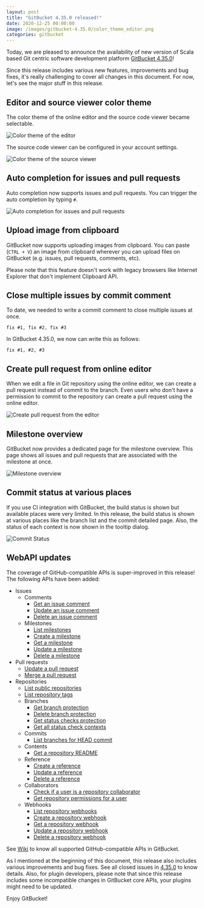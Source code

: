 ```yaml
---
layout: post
title: "GitBucket 4.35.0 released!"
date: 2020-12-25 00:00:00
image: /images/gitbucket-4.35.0/color_theme_editor.png
categories: gitbucket
---
```


Today, we are pleased to announce the availability of new version of Scala based Git centric software development platform [GitBucket 4.35.0](https://github.com/gitbucket/gitbucket/releases/tag/4.35.0)!

Since this release includes various new features, improvements and bug fixes, it's really challenging to cover all changes in this document. For now, let's see the major stuff in this release.

## Editor and source viewer color theme

The color theme of the online editor and the source code viewer became selectable.

![Color theme of the editor]({{site.baseurl}}/images/gitbucket-4.35.0/color_theme_editor.png)

The source code viewer can be configured in your account settings.

![Color theme of the source viewer]({{site.baseurl}}/images/gitbucket-4.35.0/color_theme_viewer.png)

## Auto completion for issues and pull requests

Auto completion now supports issues and pull requests. You can trigger the auto completion by typing `#`.

![Auto completion for issues and pull requests]({{site.baseurl}}/images/gitbucket-4.35.0/auto_completion_issue.png)

## Upload image from clipboard

GitBucket now supports uploading images from clipboard. You can paste (`CTRL + V`) an image from clipboard wherever you can upload files on GitBucket (e.g. issues, pull requests, comments, etc).

Please note that this feature doesn't work with legacy browsers like Internet Explorer that don't implement Clipboard API.

## Close multiple issues by commit comment

To date, we needed to write a commit comment to close multiple issues at once.

```
fix #1, fix #2, fix #3
```

In GitBucket 4.35.0, we now can write this as follows:

```
fix #1, #2, #3
```

## Create pull request from online editor

When we edit a file in Git repository using the online editor, we can create a pull request instead of commit to the branch. Even users who don't have a permission to commit to the repository can create a pull request using the online editor.

![Create pull request from the editor]({{site.baseurl}}/images/gitbucket-4.35.0/create_pull_request.png)

## Milestone overview

GitBucket now provides a dedicated page for the milestone overview. This page shows all issues and pull requests that are associated with the milestone at once.

![Milestone overview]({{site.baseurl}}/images/gitbucket-4.35.0/milestone.png)

## Commit status at various places

If you use CI integration with GitBucket, the build status is shown but available places were very limited. In this release, the build status is shown at various places like the branch list and the commit detailed page. Also, the status of each context is now shown in the tooltip dialog.

![Commit Status]({{site.baseurl}}/images/gitbucket-4.35.0/commit_status.png)

## WebAPI updates

The coverage of GitHub-compatible APIs is super-improved in this release! The following APIs have been added:

- Issues
  - Comments
    - [Get an issue comment](https://docs.github.com/en/free-pro-team@latest/rest/reference/issues#get-an-issue-comment)
    - [Update an issue comment](https://docs.github.com/en/free-pro-team@latest/rest/reference/issues#update-an-issue-comment)
    - [Delete an issue comment](https://docs.github.com/en/free-pro-team@latest/rest/reference/issues#delete-an-issue-comment)
  - Milestones
    - [List milestones](https://docs.github.com/en/free-pro-team@latest/rest/reference/issues#list-milestones)
    - [Create a milestone](https://docs.github.com/en/free-pro-team@latest/rest/reference/issues#create-a-milestone)
    - [Get a milestone](https://docs.github.com/en/free-pro-team@latest/rest/reference/issues#get-a-milestone)
    - [Update a milestone](https://docs.github.com/en/free-pro-team@latest/rest/reference/issues#update-a-milestone)
    - [Delete a milestone](https://docs.github.com/en/free-pro-team@latest/rest/reference/issues#delete-a-milestone)
- Pull requests
  - [Update a pull request](https://docs.github.com/en/free-pro-team@latest/rest/reference/pulls#update-a-pull-request)
  - [Merge a pull request](https://docs.github.com/en/free-pro-team@latest/rest/reference/pulls#merge-a-pull-request)
- Repositories
  - [List public repositories](https://developer.github.com/v3/repos/#list-public-repositories)
  - [List repository tags](https://docs.github.com/en/free-pro-team@latest/rest/reference/repos#list-repository-tags)
  - Branches
    - [Get branch protection](https://docs.github.com/en/free-pro-team@latest/rest/reference/repos#get-branch-protection)
    - [Delete branch protection](https://docs.github.com/en/free-pro-team@latest/rest/reference/repos#delete-branch-protection)
    - [Get status checks protection](https://docs.github.com/en/free-pro-team@latest/rest/reference/repos#get-status-checks-protection)
    - [Get all status check contexts](https://docs.github.com/en/free-pro-team@latest/rest/reference/repos#get-all-status-check-contexts)
  - Commits
    - [List branches for HEAD commit](https://docs.github.com/en/free-pro-team@latest/rest/reference/repos#list-branches-for-head-commit)
  - Contents
    - [Get a repository README](https://docs.github.com/en/free-pro-team@latest/rest/reference/repos#get-a-repository-readme)
  - Reference
    - [Create a reference](https://docs.github.com/en/free-pro-team@latest/rest/reference/git#create-a-reference)
    - [Update a reference](https://docs.github.com/en/free-pro-team@latest/rest/reference/git#update-a-reference)
    - [Delete a reference](https://docs.github.com/en/free-pro-team@latest/rest/reference/git#delete-a-reference)
  - Collaborators
    - [Check if a user is a repository collaborator](https://docs.github.com/en/free-pro-team@latest/rest/reference/repos#check-if-a-user-is-a-repository-collaborator)
    - [Get repository permissions for a user](https://docs.github.com/en/free-pro-team@latest/rest/reference/repos#get-repository-permissions-for-a-user)
  - Webhooks
    - [List repository webhooks](https://docs.github.com/en/free-pro-team@latest/rest/reference/repos#list-repository-tags)
    - [Create a repository webhook](https://docs.github.com/en/free-pro-team@latest/rest/reference/repos#create-a-repository-webhook)
    - [Get a repository webhook](https://docs.github.com/en/free-pro-team@latest/rest/reference/repos#get-a-repository-webhook)
    - [Update a repository webhook](https://docs.github.com/en/free-pro-team@latest/rest/reference/repos#update-a-repository-webhook)
    - [Delete a repository webhook](https://docs.github.com/en/free-pro-team@latest/rest/reference/repos#delete-a-repository-webhook)

See [Wiki](https://github.com/gitbucket/gitbucket/wiki/API-WebHook) to know all supported GitHub-compatible APIs in GitBucket.

As I mentioned at the beginning of this document, this release also includes various improvements and bug fixes. See all closed issues in [4.35.0](https://github.com/gitbucket/gitbucket/issues?q=is%3Aclosed+milestone%3A4.35.0) to know details. Also, for plugin developers, please note that since this release includes some incompatible changes in GitBucket core APIs, your plugins might need to be updated.

Enjoy GitBucket!
